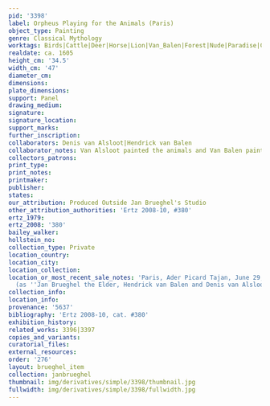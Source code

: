 ```yaml
---
pid: '3398'
label: Orpheus Playing for the Animals (Paris)
object_type: Painting
genre: Classical Mythology
worktags: Birds|Cattle|Deer|Horse|Lion|Van_Balen|Forest|Nude|Paradise|Classical|History|Landscape|Mythological|Musical_instruments
realdate: ca. 1605
height_cm: '34.5'
width_cm: '47'
diameter_cm:
dimensions:
plate_dimensions:
support: Panel
drawing_medium:
signature:
signature_location:
support_marks:
further_inscription:
collaborators: Denis van Alsloot|Hendrick van Balen
collaborator_notes: Van Alsloot painted the animals and Van Balen painted Orpheus
collectors_patrons:
print_type:
print_notes:
printmaker:
publisher:
states:
our_attribution: Produced Outside Jan Brueghel's Studio
other_attribution_authorities: 'Ertz 2008-10, #380'
ertz_1979:
ertz_2008: '380'
bailey_walker:
hollstein_no:
collection_type: Private
location_country:
location_city:
location_collection:
location_or_most_recent_sale_notes: 'Paris, Ader Picard Tajan, June 29, 1989, #47
  (as ''Jan Brueghel the Elder, Hendrick van Balen and Denis van Alsloot'')'
collection_info:
location_info:
provenance: '5637'
bibliography: 'Ertz 2008-10, cat. #380'
exhibition_history:
related_works: 3396|3397
copies_and_variants:
curatorial_files:
external_resources:
order: '276'
layout: brueghel_item
collection: janbrueghel
thumbnail: img/derivatives/simple/3398/thumbnail.jpg
fullwidth: img/derivatives/simple/3398/fullwidth.jpg
---
```

